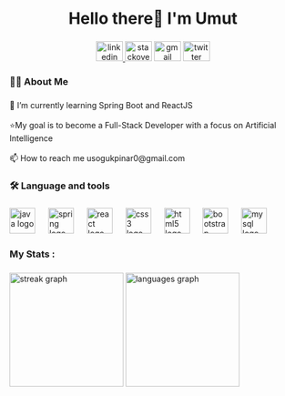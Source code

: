 <h1 align="center">Hello there👋 I'm Umut</h1>

###

<div align="center">
  <a href="https://www.linkedin.com/in/umut-enes-so%C4%9Fukp%C4%B1nar-9680b8242/" target="_blank">
    <img src="https://raw.githubusercontent.com/maurodesouza/profile-readme-generator/master/src/assets/icons/social/linkedin/default.svg" width="47" height="35" alt="linkedin logo"  />
  </a>
  <img src="https://raw.githubusercontent.com/maurodesouza/profile-readme-generator/master/src/assets/icons/social/stackoverflow/default.svg" width="47" height="35" alt="stackoverflow logo"  />
  <img src="https://raw.githubusercontent.com/maurodesouza/profile-readme-generator/master/src/assets/icons/social/gmail/default.svg" width="47" height="35" alt="gmail logo"  />
  <img src="https://raw.githubusercontent.com/maurodesouza/profile-readme-generator/master/src/assets/icons/social/twitter/default.svg" width="47" height="35" alt="twitter logo"  />
</div>

###

<h3 align="left">👩‍💻  About Me</h3>

###

<p align="left">🌱 I’m currently learning Spring Boot and ReactJS<br><br>⭐My goal is to become a Full-Stack Developer with a focus on Artificial Intelligence<br><br>📫 How to reach me usogukpinar0@gmail.com</p>

###

<h3 align="left">🛠 Language and tools</h3>

###

<div align="left">
  <img src="https://cdn.jsdelivr.net/gh/devicons/devicon/icons/java/java-original.svg" height="45" alt="java logo"  />
  <img width="15" />
  <img src="https://cdn.jsdelivr.net/gh/devicons/devicon/icons/spring/spring-original.svg" height="45" alt="spring logo"  />
  <img width="15" />
  <img src="https://cdn.jsdelivr.net/gh/devicons/devicon/icons/react/react-original.svg" height="45" alt="react logo"  />
  <img width="15" />
  <img src="https://cdn.jsdelivr.net/gh/devicons/devicon/icons/css3/css3-original.svg" height="45" alt="css3 logo"  />
  <img width="15" />
  <img src="https://cdn.jsdelivr.net/gh/devicons/devicon/icons/html5/html5-original.svg" height="45" alt="html5 logo"  />
  <img width="15" />
  <img src="https://cdn.jsdelivr.net/gh/devicons/devicon/icons/bootstrap/bootstrap-original.svg" height="45" alt="bootstrap logo"  />
  <img width="15" />
  <img src="https://cdn.jsdelivr.net/gh/devicons/devicon/icons/mysql/mysql-original.svg" height="45" alt="mysql logo"  />
</div>

###

<h3 align="left">  My Stats :</h3>

###

<div align="left">
  <img src="https://streak-stats.demolab.com?user=umutsogukpinar&locale=en&mode=daily&theme=tokyonight&hide_border=true&border_radius=10&order=3&card_width=320" height="200" alt="streak graph"  />
  <img src="https://github-readme-stats.vercel.app/api/top-langs?username=umutsogukpinar&layout=compact&exclude_repo=Robotframwork&hide=Robotframwork&card_width=320&langs_count=7&theme=tokyonight&hide_border=true&order=2&border_radius=10" height="200" alt="languages graph" />

</div>

###



###
